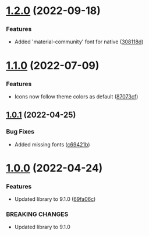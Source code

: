 # [1.2.0](https://github.com/BlueBaseJS/plugin-vector-icons/compare/v1.1.0...v1.2.0) (2022-09-18)

### Features

*   Added 'material-community' font for native ([308118d](https://github.com/BlueBaseJS/plugin-vector-icons/commit/308118d861b8c4cfbc990061f08a867137b2ded7))

# [1.1.0](https://github.com/BlueBaseJS/plugin-vector-icons/compare/v1.0.1...v1.1.0) (2022-07-09)

### Features

*   Icons now follow theme colors as default ([87073cf](https://github.com/BlueBaseJS/plugin-vector-icons/commit/87073cf7d0a62b2d1c25c10b25f02b1fe2a14955))

## [1.0.1](https://github.com/BlueBaseJS/plugin-vector-icons/compare/v1.0.0...v1.0.1) (2022-04-25)

### Bug Fixes

*   Added missing fonts ([c69421b](https://github.com/BlueBaseJS/plugin-vector-icons/commit/c69421b512b3938cbec7bc2dbdf1f412751b4a17))

# [1.0.0](https://github.com/BlueBaseJS/plugin-vector-icons/compare/v0.4.0...v1.0.0) (2022-04-24)

### Features

*   Updated library to 9.1.0 ([69fa06c](https://github.com/BlueBaseJS/plugin-vector-icons/commit/69fa06c758440de6d5bae511eb787551604b7408))

### BREAKING CHANGES

*   Updated library to 9.1.0
